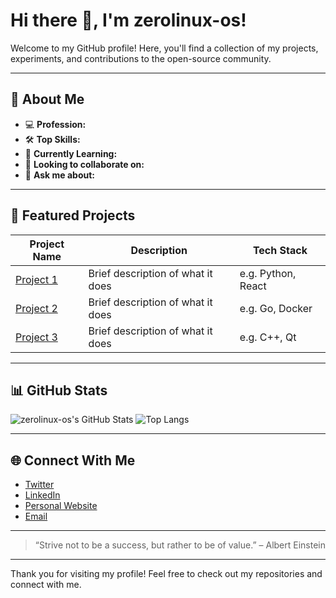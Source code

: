 # Hi there 👋, I'm zerolinux-os!

Welcome to my GitHub profile! Here, you'll find a collection of my projects, experiments, and contributions to the open-source community.

---

## 🚀 About Me

- 💻 **Profession:**  
- 🛠️ **Top Skills:**  
- 🌱 **Currently Learning:**  
- 👯 **Looking to collaborate on:**  
- 🤔 **Ask me about:**  

---

## 📌 Featured Projects

| Project Name | Description | Tech Stack |
|--------------|-------------|------------|
| [Project 1](#) | Brief description of what it does | e.g. Python, React |
| [Project 2](#) | Brief description of what it does | e.g. Go, Docker  |
| [Project 3](#) | Brief description of what it does | e.g. C++, Qt     |

---

## 📊 GitHub Stats

![zerolinux-os's GitHub Stats](https://github-readme-stats.vercel.app/api?username=zerolinux-os&show_icons=true&theme=radical)
![Top Langs](https://github-readme-stats.vercel.app/api/top-langs/?username=zerolinux-os&layout=compact&theme=radical)

---

## 🌐 Connect With Me

- [Twitter](#)
- [LinkedIn](#)
- [Personal Website](#)
- [Email](#)

---

> “Strive not to be a success, but rather to be of value.” – Albert Einstein

---

Thank you for visiting my profile! Feel free to check out my repositories and connect with me.
